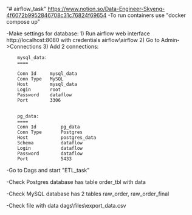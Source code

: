 "# airflow_task" https://www.notion.so/Data-Engineer-Skyeng-4f6072b9952846708c31c76824f69654
-To run containers use "docker compose up"

-Make settings for database:
	1) Run airflow web interface http://localhost:8080 with credentials airflow\airflow
	2) Go to Admin->Connections
	3) Add 2 connections:

		mysql_data:
		====

		Conn Id		mysql_data
		Conn Type	MySQL
		Host		mysql_data
		Login		root
		Password 	dataflow	
		Port 		3306


		pg_data:
		====
		Conn Id 		pg_data
		Conn Type 		Postgres
		Host			postgres_data
		Schema			dataflow
		Login			dataflow
		Password		dataflow
		Port			5433


-Go to Dags and start "ETL_task"

-Check Postgres database has table order_tbl with data 

-Check MySQL database has 2 tables  raw_order, raw_order_final

-Check file with data dags\files\export_data.csv
